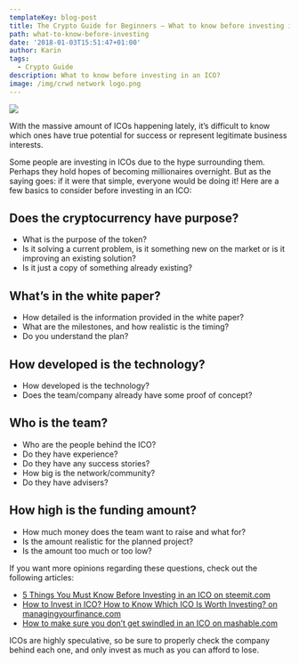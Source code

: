 ```yaml
---
templateKey: blog-post
title: The Crypto Guide for Beginners – What to know before investing in an ICO?
path: what-to-know-before-investing
date: '2018-01-03T15:51:47+01:00'
author: Karin
tags:
  - Crypto Guide
description: What to know before investing in an ICO?
image: /img/crwd network logo.png
---
```

![](/img/write-593333_1280.jpg)

With the massive amount of ICOs happening lately, it’s difficult to know which ones have true potential for success or represent legitimate business interests.



Some people are investing in ICOs due to the hype surrounding them. Perhaps they hold hopes of becoming millionaires overnight. But as the saying goes: if it were that simple, everyone would be doing it! Here are a few basics to consider before investing in an ICO:



 



## Does the cryptocurrency have purpose?

* What is the purpose of the token?
* Is it solving a current problem, is it something new on the market or is it improving an existing solution?
* Is it just a copy of something already existing?

 



## What’s in the white paper?

* How detailed is the information provided in the white paper?
* What are the milestones, and how realistic is the timing?
* Do you understand the plan?



## How developed is the technology?

* How developed is the technology?
* Does the team/company already have some proof of concept?

 



## Who is the team?

* Who are the people behind the ICO?
* Do they have experience?
* Do they have any success stories?
* How big is the network/community?
* Do they have advisers?

 



## How high is the funding amount?

* How much money does the team want to raise and what for?
* Is the amount realistic for the planned project?
* Is the amount too much or too low?

 



If you want more opinions regarding these questions, check out the following articles:



* [5 Things You Must Know Before Investing in an ICO on steemit.com](https://steemit.com/cryptocurrency/@gamerveda/5-things-you-must-know-before-investing-in-an-ico)
* [How to Invest in ICO? How to Know Which ICO Is Worth Investing? on managingyourfinance.com](https://managingyourfinance.com/how-to-invest-in-ico-how-to-know-which-ico-is-worth-investing)
* [How to make sure you don’t get swindled in an ICO on mashable.com](http://mashable.com/2017/10/25/survive-ico/#WLNapvFREiqu)

ICOs are highly speculative, so be sure to properly check the company behind each one, and only invest as much as you can afford to lose.
